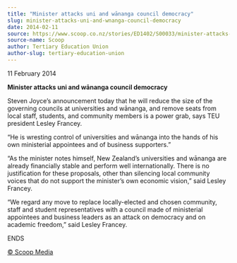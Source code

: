 ```yaml
---
title: "Minister attacks uni and wānanga council democracy"
slug: minister-attacks-uni-and-wnanga-council-democracy
date: 2014-02-11
source: https://www.scoop.co.nz/stories/ED1402/S00033/minister-attacks-uni-and-wananga-council-democracy.htm
source-name: Scoop
author: Tertiary Education Union
author-slug: tertiary-education-union
---
```


<p>11 February 2014</p>

<p><b>Minister attacks uni and wānanga
council democracy</b></p>

<p>Steven Joyce’s announcement today
that he will reduce the size of the governing councils at
universities and wānanga, and remove seats from local
staff, students, and community members is a power grab, says
TEU president Lesley Francey.</p>

<p>“He is wresting control of
universities and wānanga into the hands of his own
ministerial appointees and of business
supporters.”</p>

<p>“As the minister notes himself, New
Zealand’s universities and wānanga are already
financially stable and perform well internationally. There
is no justification for these proposals, other than
silencing local community voices that do not support the
minister’s own economic vision,” said Lesley
Francey.</p>

<p>“We regard any move to replace locally-elected
and chosen community, staff and student representatives with
a council made of ministerial appointees and business
leaders as an attack on democracy and on academic
freedom,” said Lesley
Francey.</p>

<p>ENDS
</p>

<p>
<a href="http://www.scoop.co.nz/about/terms.html" target="_blank"><span>© Scoop Media</span></a>
         </p>